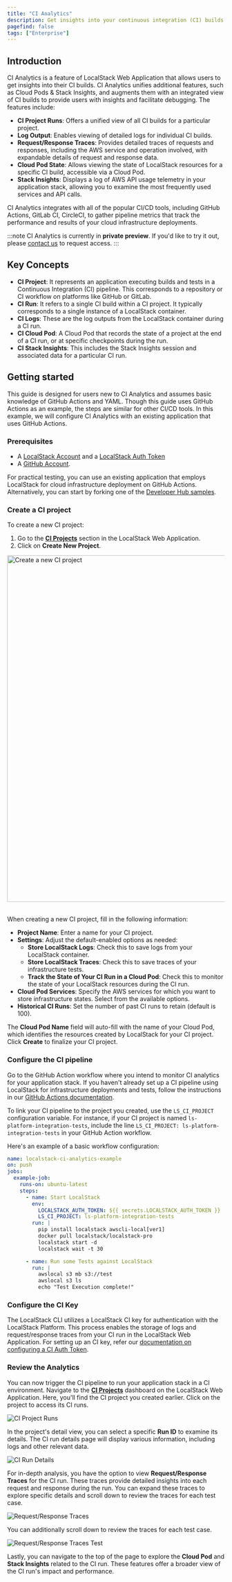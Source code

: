 ```yaml
---
title: "CI Analytics"
description: Get insights into your continuous integration (CI) builds with LocalStack CI Analytics
pagefind: false
tags: ["Enterprise"]
---
```


## Introduction

CI Analytics is a feature of LocalStack Web Application that allows users to get insights into their CI builds.
CI Analytics unifies additional features, such as Cloud Pods & Stack Insights, and augments them with an integrated view of CI builds to provide users with insights and facilitate debugging.
The features include:

- **CI Project Runs**: Offers a unified view of all CI builds for a particular project.
- **Log Output**: Enables viewing of detailed logs for individual CI builds.
- **Request/Response Traces**: Provides detailed traces of requests and responses, including the AWS service and operation involved, with expandable details of request and response data.
- **Cloud Pod State**: Allows viewing the state of LocalStack resources for a specific CI build, accessible via a Cloud Pod.
- **Stack Insights**: Displays a log of AWS API usage telemetry in your application stack, allowing you to examine the most frequently used services and API calls.

CI Analytics integrates with all of the popular CI/CD tools, including GitHub Actions, GitLab CI, CircleCI, to gather pipeline metrics that track the performance and results of your cloud infrastructure deployments.

:::note
CI Analytics is currently in **private preview**.
If you'd like to try it out, please [contact us](https://www.localstack.cloud/demo) to request access.
:::

## Key Concepts

- **CI Project**: It represents an application executing builds and tests in a Continuous Integration (CI) pipeline.
  This corresponds to a repository or CI workflow on platforms like GitHub or GitLab.
- **CI Run**: It refers to a single CI build within a CI project.
  It typically corresponds to a single instance of a LocalStack container.
- **CI Logs**: These are the log outputs from the LocalStack container during a CI run.
- **CI Cloud Pod**: A Cloud Pod that records the state of a project at the end of a CI run, or at specific checkpoints during the run.
- **CI Stack Insights**: This includes the Stack Insights session and associated data for a particular CI run.

## Getting started

This guide is designed for users new to CI Analytics and assumes basic knowledge of GitHub Actions and YAML.
Though this guide uses GitHub Actions as an example, the steps are similar for other CI/CD tools.
In this example, we will configure CI Analytics with an existing application that uses GitHub Actions.

### Prerequisites

- A [LocalStack Account](https://app.localstack.cloud/) and a [LocalStack Auth Token](/aws/getting-started/auth-token)
- A [GitHub Account](https://github.com/).

For practical testing, you can use an existing application that employs LocalStack for cloud infrastructure deployment on GitHub Actions.
Alternatively, you can start by forking one of the [Developer Hub samples](/aws/sample-apps).

### Create a CI project

To create a new CI project:

1. Go to the [**CI Projects**](https://app.localstack.cloud/ci) section in the LocalStack Web Application.
2. Click on **Create New Project**.

<img src="create-new-project.png" alt="Create a new CI project" title="Create a new CI project" width="800" class="img-fluid shadow rounded" />
<br><br>

When creating a new CI project, fill in the following information:

- **Project Name**: Enter a name for your CI project.
- **Settings**: Adjust the default-enabled options as needed:
  - **Store LocalStack Logs**: Check this to save logs from your LocalStack container.
  - **Store LocalStack Traces**: Check this to save traces of your infrastructure tests.
  - **Track the State of Your CI Run in a Cloud Pod**: Check this to monitor the state of your LocalStack resources during the CI run.
- **Cloud Pod Services**: Specify the AWS services for which you want to store infrastructure states.
  Select from the available options.
- **Historical CI Runs**: Set the number of past CI runs to retain (default is 100).

The **Cloud Pod Name** field will auto-fill with the name of your Cloud Pod, which identifies the resources created by LocalStack for your CI project.
Click **Create** to finalize your CI project.

### Configure the CI pipeline

Go to the GitHub Action workflow where you intend to monitor CI analytics for your application stack.
If you haven't already set up a CI pipeline using LocalStack for infrastructure deployments and tests, follow the instructions in our [GitHub Actions documentation](/aws/integrations/continuous-integration/github-actions).

To link your CI pipeline to the project you created, use the `LS_CI_PROJECT` configuration variable.
For instance, if your CI project is named `ls-platform-integration-tests`, include the line `LS_CI_PROJECT: ls-platform-integration-tests` in your GitHub Action workflow.

Here's an example of a basic workflow configuration:

```yaml
name: localstack-ci-analytics-example
on: push
jobs:
  example-job:
    runs-on: ubuntu-latest
    steps:
      - name: Start LocalStack
        env:
          LOCALSTACK_AUTH_TOKEN: ${{ secrets.LOCALSTACK_AUTH_TOKEN }}
          LS_CI_PROJECT: ls-platform-integration-tests
        run: |
          pip install localstack awscli-local[ver1]
          docker pull localstack/localstack-pro
          localstack start -d
          localstack wait -t 30

      - name: Run some Tests against LocalStack
        run: |
          awslocal s3 mb s3://test
          awslocal s3 ls
          echo "Test Execution complete!"
```

### Configure the CI Key

The LocalStack CLI utilizes a LocalStack CI key for authentication with the LocalStack Platform.
This process enables the storage of logs and request/response traces from your CI run in the LocalStack Web Application.
For setting up an CI key, refer our [documentation on configuring a CI Auth Token](/aws/getting-started/auth-token).

### Review the Analytics

You can now trigger the CI pipeline to run your application stack in a CI environment.
Navigate to the [**CI Projects**](https://app.localstack.cloud/ci) dashboard on the LocalStack Web Application.
Here, you'll find the CI project you created earlier.
Click on the project to access its CI runs.

![CI Project Runs](/images/aws/ci-project-runs.png)

In the project's detail view, you can select a specific **Run ID** to examine its details.
The CI run details page will display various information, including logs and other relevant data.

![CI Run Details](/images/aws/localstack-ci-run-details.png)

For in-depth analysis, you have the option to view **Request/Response Traces** for the CI run.
These traces provide detailed insights into each request and response during the run.
You can expand these traces to explore specific details and scroll down to review the traces for each test case.

![Request/Response Traces](/images/aws/request-response-traces.png)

You can additionally scroll down to review the traces for each test case.

![Request/Response Traces Test](/images/aws/request-response-traces-test.png)

Lastly, you can navigate to the top of the page to explore the **Cloud Pod** and **Stack Insights** related to the CI run.
These features offer a broader view of the CI run's impact and performance.
